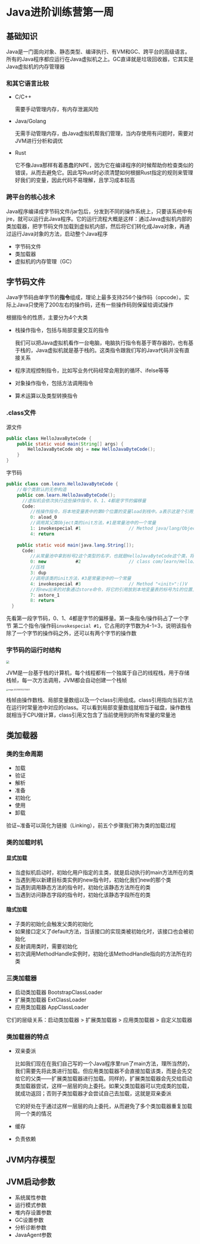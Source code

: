 # Java进阶训练营第一周

## 基础知识

Java是一门面向对象、静态类型、编译执行、有VM和GC、跨平台的高级语言。所有的Java程序都应运行在Java虚拟机之上。GC直译就是垃圾回收器，它其实是Java虚拟机的内存管理器

### 和其它语言比较

- C/C++

  需要手动管理内存，有内存泄漏风险

- Java/Golang

  无需手动管理内存，由Java虚拟机帮我们管理，当内存使用有问题时，需要对JVM进行分析和调优

- Rust

  它不像Java那样有着愚蠢的NPE，因为它在编译程序的时候帮助你检查类似的错误，从而去避免它。因此写Rust时必须清楚如何根据Rust指定的规则来管理好我们的变量，因此代码不易理解，且学习成本较高

### 跨平台的核心技术

Java程序编译成字节码文件/jar包后，分发到不同的操作系统上，只要该系统中有jre，就可以运行此Java程序。它的运行流程大概是这样：通过Java虚拟机内部的类加载器，把字节码文件加载到虚拟机内部，然后将它们转化成Java对象，再通过运行Java对象的方法，启动整个Java程序

- 字节码文件
- 类加载器
- 虚拟机的内存管理（GC）

## 字节码文件

Java字节码由单字节的**指令**组成，理论上最多支持256个操作码（opcode）。实际上Java只使用了200左右的操作码，还有一些操作码则保留给调试操作

根据指令的性质，主要分为4个大类

- 栈操作指令，包括与局部变量交互的指令

  我们可以把Java虚拟机看作一台电脑，电脑执行指令有基于寄存器的，也有基于栈的，Java虚拟机就是基于栈的。这类指令跟我们写的Java代码并没有直接关系

- 程序流程控制指令，比如写业务代码经常会用到的循环、ifelse等等

- 对象操作指令，包括方法调用指令

- 算术运算以及类型转换指令

### .class文件

源文件

```java
public class HelloJavaByteCode {
    public static void main(String[] args) {
        HelloJavaByteCode obj = new HelloJavaByteCode();
    }
}
```

字节码

```java
public class com.learn.HelloJavaByteCode {
    //每个类默认的无参构造
    public com.learn.HelloJavaByteCode();
      //虚拟机会依次执行这些操作指令，0、1、4都是字节的偏移量
      Code:
         //栈操作指令，将本地变量表中的第0个位置的变量load到栈中。a表示这是个引用变量
         0: aload_0
         //调用其父类Object类的init方法，#1是常量池中的一个常量
         1: invokespecial #1                  // Method java/lang/Object."<init>":()V
         4: return
 
    public static void main(java.lang.String[]);
      Code:
         //从常量池中拿到标号2这个类型的名字，也就是HelloJavaByteCode这个类，将它new出来
         0: new           #2                  // class com/learn/HelloJavaByteCode
       	 //压栈
         3: dup
       	 //调用该类的init方法，#3是常量池中的一个常量
         4: invokespecial #3                  // Method "<init>":()V
         //将new出来的对象通过store命令，将它的引用放到本地变量表的标号为1的位置上，保存
         7: astore_1
         8: return
  }
```

先看第一段字节码，0、1、4都是字节的偏移量。第一条指令/操作码占了一个字节
第二个指令/操作码```invokespecial #1```，它占用的字节数为4-1=3，说明该指令除了一个字节的操作码之外，还可以有两个字节的操作数

### 字节码的运行时结构

<img src="https://cdn.jsdelivr.net/gh/N1ckeyQu/picBed/img/jvm%20stack.png" style="zoom: 50%;" />

JVM是一台基于栈的计算机，每个线程都有一个独属于自己的线程栈，用于存储栈帧，每一次方法调用，JVM都会自动创建一个栈帧

<img src="C:\Users\N1ckeyHouse\AppData\Roaming\Typora\typora-user-images\image-20210913122113631.png" alt="image-20210913122113631" style="zoom: 33%;" />

栈帧由操作数栈、局部变量数组以及一个class引用组成。class引用指向当前方法在运行时常量池中对应的class。可以看到局部变量数组就相当于磁盘，操作数栈就相当于CPU做计算，class引用又包含了当前使用到的所有常量的常量池

## 类加载器

### 类的生命周期

- 加载
- 验证
- 解析
- 准备
- 初始化
- 使用
- 卸载

验证~准备可以简化为链接（Linking），前五个步骤我们称为类的加载过程

### 类的加载时机

#### 显式加载

- 当虚拟机启动时，初始化用户指定的主类，就是启动执行的main方法所在的类
- 当遇到用以新建目标类实例的new指令时，初始化我们new的那个类
- 当遇到调用静态方法的指令时，初始化该静态方法所在的类
- 当遇到访问静态字段的指令时，初始化该静态字段所在的类

#### 隐式加载

- 子类的初始化会触发父类的初始化
- 如果接口定义了default方法，当该接口的实现类被初始化时，该接口也会被初始化
- 反射调用类时，需要初始化
- 初次调用MethodHandle实例时，初始化该MethodHandle指向的方法所在的类

### 三类加载器

- 启动类加载器 BootstrapClassLoader
- 扩展类加载器 ExtClassLoader
- 应用类加载器 AppClassLoader

它们的层级关系：启动类加载器 > 扩展类加载器 > 应用类加载器 > 自定义加载器

### 类加载器的特点

- 双亲委派

  比如我们现在在我们自己写的一个Java程序里run了main方法，理所当然的，我们需要先将此类进行加载。但应用类加载器不会直接加载该类，而是会先交给它的父类——扩展类加载器进行加载。同样的，扩展类加载器会先交给启动类加载器尝试，这样一层层的向上委托。如果父类加载器可以完成类的加载，就成功返回；否则子类加载器才会尝试自己去加载，这就是双亲委派

  它的好处在于通过这样一层层的向上委托，从而避免了多个类加载器重复加载同一个类的情况

- 缓存

- 负责依赖



## JVM内存模型



## JVM启动参数

- 系统属性参数
- 运行模式参数
- 堆内存设置参数
- GC设置参数
- 分析诊断参数
- JavaAgent参数